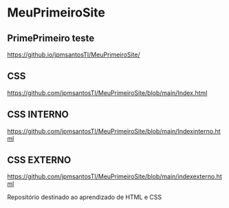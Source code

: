 # MeuPrimeiroSite

## PrimePrimeiro teste
https://github.io/jpmsantosTI/MeuPrimeiroSite/


## CSS
https://github.com/jpmsantosTI/MeuPrimeiroSite/blob/main/Index.html

## CSS INTERNO
https://github.com/jpmsantosTI/MeuPrimeiroSite/blob/main/Indexinterno.html

## CSS EXTERNO
https://github.com/jpmsantosTI/MeuPrimeiroSite/blob/main/indexexterno.html

Repositório destinado ao aprendizado de HTML e CSS
